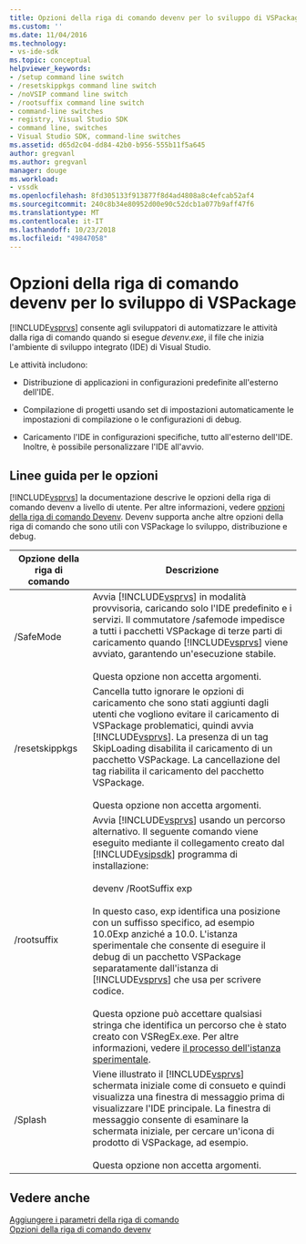 ```yaml
---
title: Opzioni della riga di comando devenv per lo sviluppo di VSPackage | Microsoft Docs
ms.custom: ''
ms.date: 11/04/2016
ms.technology:
- vs-ide-sdk
ms.topic: conceptual
helpviewer_keywords:
- /setup command line switch
- /resetskippkgs command line switch
- /noVSIP command line switch
- /rootsuffix command line switch
- command-line switches
- registry, Visual Studio SDK
- command line, switches
- Visual Studio SDK, command-line switches
ms.assetid: d65d2c04-dd84-42b0-b956-555b11f5a645
author: gregvanl
ms.author: gregvanl
manager: douge
ms.workload:
- vssdk
ms.openlocfilehash: 8fd305133f913877f8d4ad4808a8c4efcab52af4
ms.sourcegitcommit: 240c8b34e80952d00e90c52dcb1a077b9aff47f6
ms.translationtype: MT
ms.contentlocale: it-IT
ms.lasthandoff: 10/23/2018
ms.locfileid: "49847058"
---
```

# <a name="devenv-command-line-switches-for-vspackage-development"></a>Opzioni della riga di comando devenv per lo sviluppo di VSPackage
[!INCLUDE[vsprvs](../code-quality/includes/vsprvs_md.md)] consente agli sviluppatori di automatizzare le attività dalla riga di comando quando si esegue *devenv.exe*, il file che inizia l'ambiente di sviluppo integrato (IDE) di Visual Studio.  

 Le attività includono:  

-   Distribuzione di applicazioni in configurazioni predefinite all'esterno dell'IDE.  

-   Compilazione di progetti usando set di impostazioni automaticamente le impostazioni di compilazione o le configurazioni di debug.  

-   Caricamento l'IDE in configurazioni specifiche, tutto all'esterno dell'IDE. Inoltre, è possibile personalizzare l'IDE all'avvio.  

## <a name="guidelines-for-switches"></a>Linee guida per le opzioni  
 [!INCLUDE[vsprvs](../code-quality/includes/vsprvs_md.md)] la documentazione descrive le opzioni della riga di comando devenv a livello di utente. Per altre informazioni, vedere [opzioni della riga di comando Devenv](../ide/reference/devenv-command-line-switches.md). Devenv supporta anche altre opzioni della riga di comando che sono utili con VSPackage lo sviluppo, distribuzione e debug.  


| Opzione della riga di comando | Descrizione |
|---------------------| - |
| /SafeMode | Avvia [!INCLUDE[vsprvs](../code-quality/includes/vsprvs_md.md)] in modalità provvisoria, caricando solo l'IDE predefinito e i servizi. Il commutatore /safemode impedisce a tutti i pacchetti VSPackage di terze parti di caricamento quando [!INCLUDE[vsprvs](../code-quality/includes/vsprvs_md.md)] viene avviato, garantendo un'esecuzione stabile.<br /><br /> Questa opzione non accetta argomenti. |
| /resetskippkgs | Cancella tutto ignorare le opzioni di caricamento che sono stati aggiunti dagli utenti che vogliono evitare il caricamento di VSPackage problematici, quindi avvia [!INCLUDE[vsprvs](../code-quality/includes/vsprvs_md.md)]. La presenza di un tag SkipLoading disabilita il caricamento di un pacchetto VSPackage. La cancellazione del tag riabilita il caricamento del pacchetto VSPackage.<br /><br /> Questa opzione non accetta argomenti. |
| /rootsuffix | Avvia [!INCLUDE[vsprvs](../code-quality/includes/vsprvs_md.md)] usando un percorso alternativo. Il seguente comando viene eseguito mediante il collegamento creato dal [!INCLUDE[vsipsdk](../extensibility/includes/vsipsdk_md.md)] programma di installazione:<br /><br /> devenv /RootSuffix exp<br /><br /> In questo caso, exp identifica una posizione con un suffisso specifico, ad esempio 10.0Exp anziché a 10.0. L'istanza sperimentale che consente di eseguire il debug di un pacchetto VSPackage separatamente dall'istanza di [!INCLUDE[vsprvs](../code-quality/includes/vsprvs_md.md)] che usa per scrivere codice.<br /><br /> Questa opzione può accettare qualsiasi stringa che identifica un percorso che è stato creato con VSRegEx.exe. Per altre informazioni, vedere [il processo dell'istanza sperimentale](../extensibility/the-experimental-instance.md). |
| /Splash | Viene illustrato il [!INCLUDE[vsprvs](../code-quality/includes/vsprvs_md.md)] schermata iniziale come di consueto e quindi visualizza una finestra di messaggio prima di visualizzare l'IDE principale. La finestra di messaggio consente di esaminare la schermata iniziale, per cercare un'icona di prodotto di VSPackage, ad esempio.<br /><br /> Questa opzione non accetta argomenti. |

## <a name="see-also"></a>Vedere anche  
 [Aggiungere i parametri della riga di comando](../extensibility/adding-command-line-switches.md)   
 [Opzioni della riga di comando devenv](../ide/reference/devenv-command-line-switches.md)